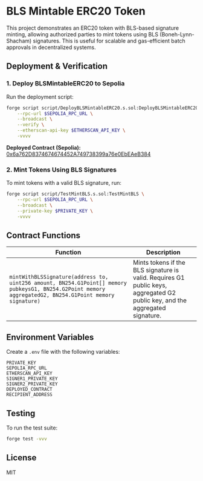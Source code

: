 # BLS Mintable ERC20 Token

This project demonstrates an ERC20 token with BLS-based signature minting, allowing authorized parties to mint tokens using BLS (Boneh-Lynn-Shacham) signatures. This is useful for scalable and gas-efficient batch approvals in decentralized systems.

## Deployment & Verification

### 1. Deploy BLSMintableERC20 to Sepolia

Run the deployment script:

```bash
forge script script/DeployBLSMintableERC20.s.sol:DeployBLSMintableERC20 \
    --rpc-url $SEPOLIA_RPC_URL \
    --broadcast \
    --verify \
    --etherscan-api-key $ETHERSCAN_API_KEY \
    -vvvv
```

**Deployed Contract (Sepolia):** [0x6a762D8374674674452A749738399a76e0EbEAeB384](https://sepolia.etherscan.io/address/0x6a762d8374674452a749738399a76e0ebeaeb384)

### 2. Mint Tokens Using BLS Signatures

To mint tokens with a valid BLS signature, run:

```bash
forge script script/TestMintBLS.s.sol:TestMintBLS \
    --rpc-url $SEPOLIA_RPC_URL \
    --broadcast \
    --private-key $PRIVATE_KEY \
    -vvvv
```

## Contract Functions

| Function | Description |
|----------|-------------|
| `mintWithBLSSignature(address to, uint256 amount, BN254.G1Point[] memory pubkeysG1, BN254.G2Point memory aggregatedG2, BN254.G1Point memory signature)` | Mints tokens if the BLS signature is valid. Requires G1 public keys, aggregated G2 public key, and the aggregated signature. |

## Environment Variables

Create a `.env` file with the following variables:

```env
PRIVATE_KEY
SEPOLIA_RPC_URL
ETHERSCAN_API_KEY
SIGNER1_PRIVATE_KEY
SIGNER2_PRIVATE_KEY
DEPLOYED_CONTRACT
RECIPIENT_ADDRESS
```

## Testing

To run the test suite:

```bash
forge test -vvv
```

## License

MIT
